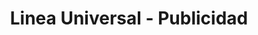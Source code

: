---
title: "Linea Universal - Publicidad"
url: /cucuta/linea-universal-publicidad/
shop: comodidad
---